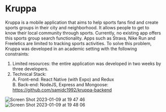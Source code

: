 # Kruppa

Kruppa is a mobile application that aims to help sports fans find and create sports groups in their city and neighborhood. It allows people to get to know their local community through sports. Currently, no existing app offers this sports group search functionality. Apps such as Strava, Nike Run and Freeletics are limited to tracking sports activities. To solve this problem, Kruppa was developed in an academic setting with the following constraints:  
  1. Limited resources: the entire application was developed in two weeks by three developers. 
  2. Technical Stack:  
    A. Front-end: React Native (with Expo) and Redux  
    B. Back-end: NodeJS, Express and Mongoose: https://github.com/samidc1992/kruppa-backend  

![Screen Shot 2023-01-09 at 19 47 46](https://user-images.githubusercontent.com/115951910/211387930-6fa99969-3538-475e-a937-cbaaaa3a3551.png)
![Screen Shot 2023-01-09 at 19 48 06](https://user-images.githubusercontent.com/115951910/211387937-02dca5a2-5adf-4d1a-bcff-3947116300a0.png)
